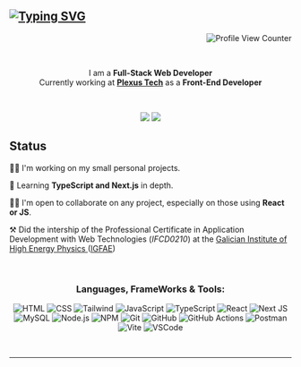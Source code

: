 ## [![Typing SVG](https://readme-typing-svg.herokuapp.com?font=Fira+Code&pause=1000&width=435&lines=Hey+there%2C+I'm+Abdullah+Sharifi!+%F0%9F%91%8B)](https://git.io/typing-svg)

<div align="right">

![Profile View Counter](https://komarev.com/ghpvc/?username=ab-sharifi21&color=34aee4)

</div>

<br />
<div align="center">
  
  I am a <b>Full-Stack Web Developer</b>
  <br/>
  Currently working at <b><a target="_blank" href="https://www.plexus.es/">Plexus Tech</a></b> as a <b>Front-End Developer</b>

  <br/>

[<img src="https://img.shields.io/badge/-LinkedIn-blue?style=flat-square&logo=Linkedin&logoColor=white&color=34aee4&link=https://www.linkedin.com/in/abdullahsharifi/)">](https://www.linkedin.com/in/abdullahsharifi/)
[<img src="https://img.shields.io/badge/-Porfolio-blue?style=flat-square&logo=googlechrome&logoColor=white&color=34aee4&link=https://abdullah-sharifi.netlify.app/)">](https://abdullah-sharifi.vercel.app/)

</div>

## Status

👩‍💻 I'm working on my small personal projects.

🧠 Learning **TypeScript and Next.js** in depth.

👯‍♀️ I'm open to collaborate on any project, especially on those using **React or JS**.

⚒️ Did the intership of the Professional Certificate in Application Development with Web Technologies (<i>IFCD0210</i>) at the <a target="_blank" href="https://igfae.usc.es/igfae/es/la-experiencia-de-abdullah-en-el-igfae-tres-semanas-de-trabajo-para-mejorar-la-organizacion-interna-del-centro/"> Galician Institute of High Energy Physics </a> (<a target="_blank" href="https://igfae.usc.es/igfae/es/la-experiencia-de-abdullah-en-el-igfae-tres-semanas-de-trabajo-para-mejorar-la-organizacion-interna-del-centro/">IGFAE</a>)

<br/>

<div align="center">

  <h3>Languages, FrameWorks & Tools:</h3
  <br />
  
  ![HTML](https://img.shields.io/badge/HTML5-E34F26?style=for-the-badge&logo=html5&logoColor=white)
  ![CSS](https://img.shields.io/badge/CSS3-1572B6?style=for-the-badge&logo=css3&logoColor=white)
  ![Tailwind](https://img.shields.io/badge/Tailwind%20CSS-06B6D4.svg?style=for-the-badge&logo=Tailwind-CSS&logoColor=white)
  ![JavaScript](https://img.shields.io/badge/JavaScript-F7DF1E.svg?style=for-the-badge&logo=JavaScript&logoColor=black)
  ![TypeScript](https://img.shields.io/badge/TypeScript-3178C6.svg?style=for-the-badge&logo=TypeScript&logoColor=white)
  ![React](https://img.shields.io/badge/React-61DAFB.svg?style=for-the-badge&logo=React&logoColor=black)
  ![Next JS](https://img.shields.io/badge/Next-black?style=for-the-badge&logo=next.js&logoColor=white)
  ![MySQL](https://img.shields.io/badge/MySQL-005C84?style=for-the-badge&logo=mysql&logoColor=white)
  ![Node.js](https://img.shields.io/badge/Node.js-339933.svg?style=for-the-badge&logo=nodedotjs&logoColor=white)
  ![NPM](https://img.shields.io/badge/NPM-%23CB3837.svg?style=for-the-badge&logo=npm&logoColor=white)
  ![Git](https://img.shields.io/badge/GIT-E44C30?style=for-the-badge&logo=git&logoColor=white)
  ![GitHub](https://img.shields.io/badge/github-%23121011.svg?style=for-the-badge&logo=github&logoColor=white)
  ![GitHub Actions](https://img.shields.io/badge/github%20actions-%232671E5.svg?style=for-the-badge&logo=githubactions&logoColor=white)
  ![Postman](https://img.shields.io/badge/Postman-FF6C37.svg?style=for-the-badge&logo=Postman&logoColor=white)
  ![Vite](https://img.shields.io/badge/Vite-646CFF.svg?style=for-the-badge&logo=Vite&logoColor=white)
  ![VSCode](https://img.shields.io/badge/Visual%20Studio%20Code-007ACC.svg?style=for-the-badge&logo=Visual-Studio-Code&logoColor=white)

</div>
<br />

---
